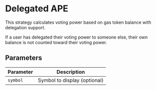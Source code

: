# Delegated APE

This strategy calculates voting power based on gas token balance with delegation support.

If a user has delegated their voting power to someone else, their own balance is not counted toward their voting power.

## Parameters

| Parameter | Description |
| --------- | ----------- |
| `symbol` | Symbol to display (optional) |
